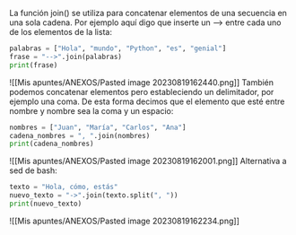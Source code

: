 La función join() se utiliza para concatenar elementos de una secuencia en una sola cadena. Por ejemplo aquí digo que inserte un --> entre cada uno de los elementos de la lista:
```python
palabras = ["Hola", "mundo", "Python", "es", "genial"]
frase = "-->".join(palabras)
print(frase)
```
![[Mis apuntes/ANEXOS/Pasted image 20230819162440.png]]
También podemos concatenar elementos pero estableciendo un delimitador, por ejemplo una coma. De esta forma decimos que el elemento que esté entre nombre y nombre sea la coma y un espacio:
```python
nombres = ["Juan", "María", "Carlos", "Ana"]
cadena_nombres = ", ".join(nombres)
print(cadena_nombres)
```
![[Mis apuntes/ANEXOS/Pasted image 20230819162001.png]]
Alternativa a sed de bash:
```python
texto = "Hola, cómo, estás"
nuevo_texto = "->".join(texto.split(", "))
print(nuevo_texto)
```
![[Mis apuntes/ANEXOS/Pasted image 20230819162234.png]]
